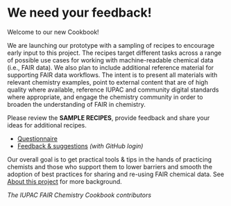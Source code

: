 # We need your feedback! 

Welcome to our new Cookbook! 

We are launching our prototype with a sampling of recipes to encourage early input to this project. The recipes target different tasks across a range of possible use cases for working with machine-readable chemical data (i.e., FAIR data). We also plan to include additional reference material for supporting FAIR data workflows. The intent is to present all materials with relevant chemistry examples, point to external content that are of high quality where available, reference IUPAC and community digital standards where appropriate, and engage the chemistry community in order to broaden the understanding of FAIR in chemistry.

Please review the **SAMPLE RECIPES**, provide feedback and share your ideas for additional recipes. 
* [Questionnaire](https://forms.gle/mnPiXpnWwf7928wi9) 
* [Feedback & suggestions](https://github.com/IUPAC/WFChemCookbook/issues/new/choose) *(with GitHub login)* 

Our overall goal is to get practical tools & tips in the hands of practicing chemists and those who support them to lower barriers and smooth the adoption of best practices for sharing and re-using FAIR chemical data. See [About this project](https://iupac.github.io/WFChemCookbook/about.html) for more background. 

*The IUPAC FAIR Chemistry Cookbook contributors*
